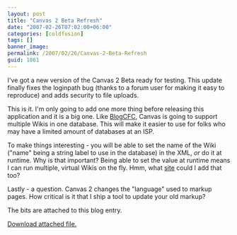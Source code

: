 ```yaml
---
layout: post
title: "Canvas 2 Beta Refresh"
date: "2007-02-26T07:02:00+06:00"
categories: [coldfusion]
tags: []
banner_image: 
permalink: /2007/02/26/Canvas-2-Beta-Refresh
guid: 1861
---
```


I've got a new version of the Canvas 2 Beta ready for testing. This update finally fixes the loginpath bug (thanks to a forum user for making it easy to reproduce) and adds security to file uploads. 

This is it. I'm only going to add one more thing before releasing this application and it is a big one. Like <a href="http://blogcfc.riaforge.org">BlogCFC</a>, Canvas is going to support multiple Wikis in one database. This will make it easier to use for folks who may have a limited amount of databases at an ISP.

To make things interesting - you will be able to set the name of the Wiki ("name" being a string label to use in the database) in the XML, <i>or</i> do it at runtime. Why is that important? Being able to set the value at runtime means I can run multiple, virtual Wikis on the fly. Hmm, what <a href="http://www.riaforge.org">site</a> could I add that too?

Lastly - a question. Canvas 2 changes the "language" used to markup pages. How critical is it that I ship a tool to update your old markup?

The bits are attached to this blog entry.<p><a href='enclosures/D{% raw %}%3A%{% endraw %}5Cwebsites{% raw %}%5Cdev%{% endraw %}2Ecamdenfamily{% raw %}%2Ecom%{% endraw %}5Cenclosures{% raw %}%2Fcanvas3%{% endraw %}2Ezip'>Download attached file.</a></p>